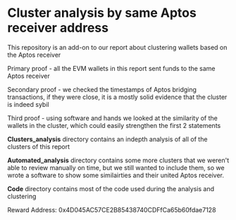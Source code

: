 # Cluster analysis by same Aptos receiver address

This repository is an add-on to our report about clustering wallets based on the Aptos receiver 


Primary proof - all the EVM wallets in this report sent funds to the same Aptos receiver

Secondary proof - we checked the timestamps of Aptos bridging transactions, if they were close, it is a mostly solid evidence that the cluster is indeed sybil

Third proof - using software and hands we looked at the similarity of the wallets in the cluster, which could easily strengthen the first 2 statements


**Clusters_analysis** directory contains an indepth analysis of all of the clusters of this report

**Automated_analysis** directory contains some more clusters that we weren't able to review manually on time, but we still wanted to include them, so we wrote a software to show some similairties and their united Aptos receiver.

**Code** directory contains most of the code used during the analysis and clustering

Reward Address: 0x4D045AC57CE2B85438740CDFfCa65b60fdae7128
